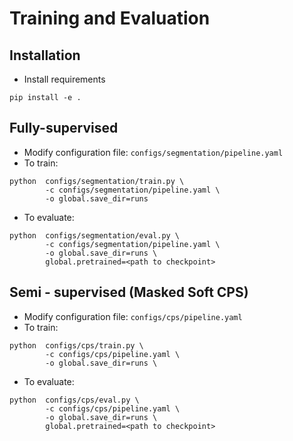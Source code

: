 # Training and Evaluation

## Installation

- Install requirements
```
pip install -e .
```

## Fully-supervised

- Modify configuration file: `configs/segmentation/pipeline.yaml`
- To train:
```
python  configs/segmentation/train.py \
        -c configs/segmentation/pipeline.yaml \
        -o global.save_dir=runs 
```

- To evaluate:
```
python  configs/segmentation/eval.py \
        -c configs/segmentation/pipeline.yaml \
        -o global.save_dir=runs \
        global.pretrained=<path to checkpoint>
```


## Semi - supervised (Masked Soft CPS)

- Modify configuration file: `configs/cps/pipeline.yaml`
- To train:
```
python  configs/cps/train.py \
        -c configs/cps/pipeline.yaml \
        -o global.save_dir=runs \
```

- To evaluate:
```
python  configs/cps/eval.py \
        -c configs/cps/pipeline.yaml \
        -o global.save_dir=runs \
        global.pretrained=<path to checkpoint>
```